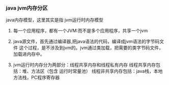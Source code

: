 ### java jvm内存分区
java内存模型，这里其实是指 jvm运行时内存模型

1. 每一个应用程序，都有一个JVM:而不是多个应用程序，共享一个jvm

2. java源文件，首先通过编译器,把java语法的代码，编译成jvm语法的字节码文件 
这个过程，是不涉及到jvm的。jvm通过类加载，把需要的类字节码文件，加载进内存中。

3. jvm运行时内存分为两部分：线程共享内存和线程私有内存
    线程共享内存包括：堆、方法区（包含 运行时常量池） 
    线程非共享内存包括：java栈，本地方法栈，PC程序寄存器 
